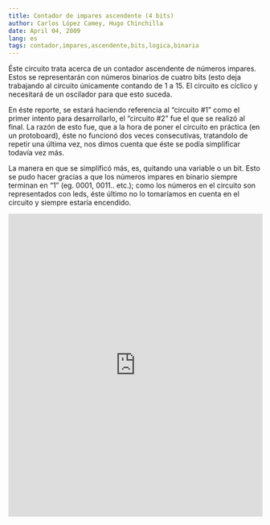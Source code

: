 ```yaml
---
title: Contador de impares ascendente (4 bits)
author: Carlos López Camey, Hugo Chinchilla
date: April 04, 2009
lang: es
tags: contador,impares,ascendente,bits,logica,binaria
---
```

Éste circuito trata acerca de un contador ascendente de números impares. Estos se representarán con números binarios de cuatro bits (esto deja trabajando al circuito únicamente contando de 1 a 15. El circuito es cíclico y necesitará de un oscilador para que esto suceda.

En éste reporte, se estará haciendo referencia al “circuito #1” como el primer intento para desarrollarlo, el “circuito #2” fue el que se realizó al final. La razón de esto fue, que a la hora de poner el circuito en práctica (en un protoboard), éste no funcionó dos veces consecutivas, tratandolo de repetir una última vez, nos dimos cuenta que éste se podía simplificar todavía vez más.

La manera en que se simplificó más, es, quitando una variable o un bit. Esto se pudo hacer gracias a que los números impares en binario siempre terminan en “1” (eg. 0001, 0011.. etc.); como los números en el circuito son representados con leds, éste último no lo tomaríamos en cuenta en el circuito y siempre estaría encendido.

<center>
<iframe src="http://crocodoc.com/Snadg9r?embedded=true" width="100%" height="600" style="border:1px solid #ddd;"></iframe>
</center>

